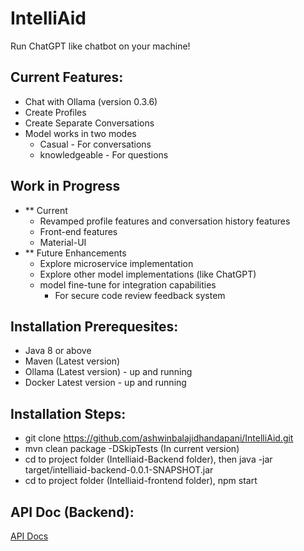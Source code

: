 # IntelliAid

Run ChatGPT like chatbot on your machine!

## Current Features:
- Chat with Ollama (version 0.3.6)
- Create Profiles
- Create Separate Conversations
- Model works in two modes
    - Casual - For conversations
    - knowledgeable - For questions

## Work in Progress
- ** Current
    - Revamped profile features and conversation history features 
    - Front-end features
    - Material-UI
- ** Future Enhancements
    - Explore microservice implementation
    - Explore other model implementations (like ChatGPT)
    - model fine-tune for integration capabilities
        - For secure code review feedback system
          
## Installation Prerequesites:
- Java 8 or above
- Maven (Latest version)
- Ollama (Latest version) - up and running
- Docker Latest version - up and running

## Installation Steps:
- git clone https://github.com/ashwinbalajidhandapani/IntelliAid.git
- mvn clean package -DSkipTests (In current version)
- cd to project folder (Intelliaid-Backend folder), then java -jar target/intelliaid-backend-0.0.1-SNAPSHOT.jar
- cd to project folder (Intelliaid-frontend folder), npm start
    
## API Doc (Backend):
[API Docs](https://github.com/ashwinbalajidhandapani/IntelliAid/blob/main/api-docs.json)

